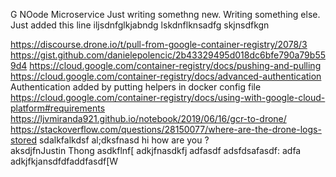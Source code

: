 G
NOode Microservice
Just writing somethng new. 
Writing something else.
Just added this line
iljsdnfglkjabndg
lskdnflknsadfg
skjnsdfkgn

https://discourse.drone.io/t/pull-from-google-container-registry/2078/3
https://gist.github.com/danielepolencic/2b43329495d018dc6bfe790a79b559d4
https://cloud.google.com/container-registry/docs/pushing-and-pulling
https://cloud.google.com/container-registry/docs/advanced-authentication
Authentication added by putting helpers in docker config file 
https://cloud.google.com/container-registry/docs/using-with-google-cloud-platform#requirements
https://ljvmiranda921.github.io/notebook/2019/06/16/gcr-to-drone/
https://stackoverflow.com/questions/28150077/where-are-the-drone-logs-stored
sdalkfalkdsf
al;dksfnasd
hi how are you ?  
aksdjfnJustin Thong 
asdkflnf[
adkjfnasdkfj
adfasdf
adsfdsafasdf:
adfa
adkjfkjansdfdfaddfasdf[W
